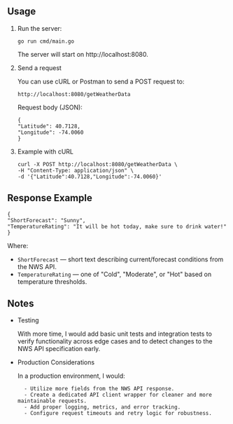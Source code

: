 
## Usage

1. Run the server:
	
	```
	go run cmd/main.go
	```

	The server will start on http://localhost:8080.

2. Send a request
	
	You can use cURL or Postman to send a POST request to:
	```
	http://localhost:8080/getWeatherData
	```
	Request body (JSON):
	```
	{
	"Latitude": 40.7128,
	"Longitude": -74.0060
	}
	```
3. Example with cURL
	```
	curl -X POST http://localhost:8080/getWeatherData \
	-H "Content-Type: application/json" \
	-d '{"Latitude":40.7128,"Longitude":-74.0060}'
	```
## Response Example
```
{
"ShortForecast": "Sunny",
"TemperatureRating": "It will be hot today, make sure to drink water!"
}
```
Where:
- `ShortForecast` — short text describing current/forecast conditions from the NWS API.
- `TemperatureRating` — one of "Cold", "Moderate", or "Hot" based on temperature thresholds.
## Notes
- Testing

	With more time, I would add basic unit tests and integration tests to verify functionality across edge cases and to detect changes to the NWS API specification early.

- Production Considerations

	In a production environment, I would:

		- Utilize more fields from the NWS API response.
		- Create a dedicated API client wrapper for cleaner and more maintainable requests.
		- Add proper logging, metrics, and error tracking.
		- Configure request timeouts and retry logic for robustness.
